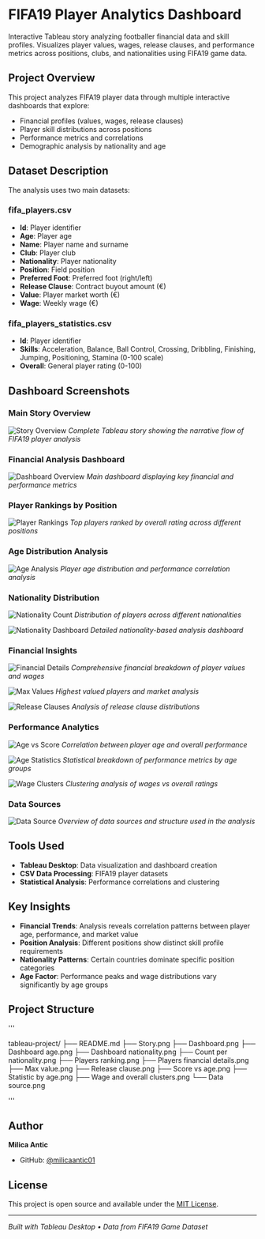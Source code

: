 # FIFA19 Player Analytics Dashboard

Interactive Tableau story analyzing footballer financial data and skill profiles. Visualizes player values, wages, release clauses, and performance metrics across positions, clubs, and nationalities using FIFA19 game data.

## Project Overview

This project analyzes FIFA19 player data through multiple interactive dashboards that explore:
- Financial profiles (values, wages, release clauses)
- Player skill distributions across positions
- Performance metrics and correlations
- Demographic analysis by nationality and age

## Dataset Description

The analysis uses two main datasets:

### fifa_players.csv
- **Id**: Player identifier
- **Age**: Player age
- **Name**: Player name and surname
- **Club**: Player club
- **Nationality**: Player nationality
- **Position**: Field position
- **Preferred Foot**: Preferred foot (right/left)
- **Release Clause**: Contract buyout amount (€)
- **Value**: Player market worth (€)
- **Wage**: Weekly wage (€)

### fifa_players_statistics.csv
- **Id**: Player identifier
- **Skills**: Acceleration, Balance, Ball Control, Crossing, Dribbling, Finishing, Jumping, Positioning, Stamina (0-100 scale)
- **Overall**: General player rating (0-100)

## Dashboard Screenshots

### Main Story Overview
![Story Overview](Story.png)
*Complete Tableau story showing the narrative flow of FIFA19 player analysis*

### Financial Analysis Dashboard
![Dashboard Overview](Dashboard.png)
*Main dashboard displaying key financial and performance metrics*

### Player Rankings by Position
![Player Rankings](Players%20ranking.png)
*Top players ranked by overall rating across different positions*

### Age Distribution Analysis
![Age Analysis](Dashboard%20age.png)
*Player age distribution and performance correlation analysis*

### Nationality Distribution
![Nationality Count](Count%20per%20nationality.png)
*Distribution of players across different nationalities*

![Nationality Dashboard](Dashboard%20nationality.png)
*Detailed nationality-based analysis dashboard*

### Financial Insights
![Financial Details](Players%20financial%20details.png)
*Comprehensive financial breakdown of player values and wages*

![Max Values](Max%20value.png)
*Highest valued players and market analysis*

![Release Clauses](Release%20clause.png)
*Analysis of release clause distributions*

### Performance Analytics
![Age vs Score](Score%20vs%20age.png)
*Correlation between player age and overall performance*

![Age Statistics](Statistic%20by%20age.png)
*Statistical breakdown of performance metrics by age groups*

![Wage Clusters](Wage%20and%20overall%20clusters.png)
*Clustering analysis of wages vs overall ratings*

### Data Sources
![Data Source](Data%20source.png)
*Overview of data sources and structure used in the analysis*

## Tools Used
- **Tableau Desktop**: Data visualization and dashboard creation
- **CSV Data Processing**: FIFA19 player datasets
- **Statistical Analysis**: Performance correlations and clustering

##  Key Insights

- **Financial Trends**: Analysis reveals correlation patterns between player age, performance, and market value
- **Position Analysis**: Different positions show distinct skill profile requirements
- **Nationality Patterns**: Certain countries dominate specific position categories
- **Age Factor**: Performance peaks and wage distributions vary significantly by age groups

##  Project Structure

'''

tableau-project/
├── README.md
├── Story.png
├── Dashboard.png
├── Dashboard age.png
├── Dashboard nationality.png
├── Count per nationality.png
├── Players ranking.png
├── Players financial details.png
├── Max value.png
├── Release clause.png
├── Score vs age.png
├── Statistic by age.png
├── Wage and overall clusters.png
└── Data source.png

'''
##  Author

**Milica Antic**
- GitHub: [@milicaantic01](https://github.com/milicaantic01)

## License

This project is open source and available under the [MIT License](LICENSE).

---

*Built with Tableau Desktop • Data from FIFA19 Game Dataset*
